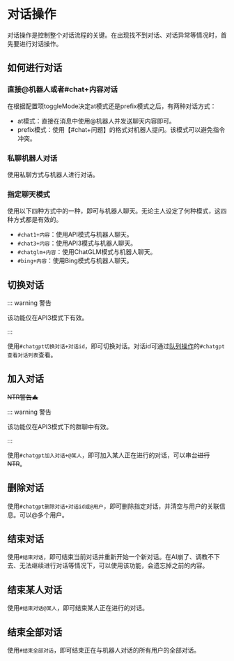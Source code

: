 # 对话操作

对话操作是控制整个对话流程的关键。在出现找不到对话、对话异常等情况时，首先要进行对话操作。

## 如何进行对话

### 直接@机器人或者#chat+内容对话

在根据配置项toggleMode决定at模式还是prefix模式之后，有两种对话方式：

- at模式：直接在消息中使用@机器人并发送聊天内容即可。
- prefix模式：使用【#chat+问题】的格式对机器人提问。该模式可以避免指令冲突。

### 私聊机器人对话

使用私聊方式与机器人进行对话。

### 指定聊天模式

使用以下四种方式中的一种，即可与机器人聊天。无论主人设定了何种模式，这四种方式都是有效的。

- `#chat1+内容`：使用API模式与机器人聊天。
- `#chat3+内容`：使用API3模式与机器人聊天。
- `#chatglm+内容`：使用ChatGLM模式与机器人聊天。
- `#bing+内容`：使用Bing模式与机器人聊天。

## 切换对话

::: warning 警告

该功能仅在API3模式下有效。

:::

使用`#chatgpt切换对话+对话id`，即可切换对话。对话id可通过[队列操作](/admin/queue)的`#chatgpt查看对话列表`查看。

## 加入对话

~~NTR警告⚠️~~

::: warning 警告

该功能仅在API3模式下的群聊中有效。

:::

使用`#chatgpt加入对话+@某人`，即可加入某人正在进行的对话，可以串台~~进行NTR~~。

## 删除对话

使用`#chatgpt删除对话+对话id或@用户`，即可删除指定对话，并清空与用户的关联信息。可以@多个用户。

## 结束对话

使用`#结束对话`，即可结束当前对话并重新开始一个新对话。在AI崩了、调教不下去、无法继续进行对话等情况下，可以使用该功能，会遗忘掉之前的内容。

## 结束某人对话

使用`#结束对话@某人`，即可结束某人正在进行的对话。

## 结束全部对话

使用`#结束全部对话`，即可结束正在与机器人对话的所有用户的全部对话。